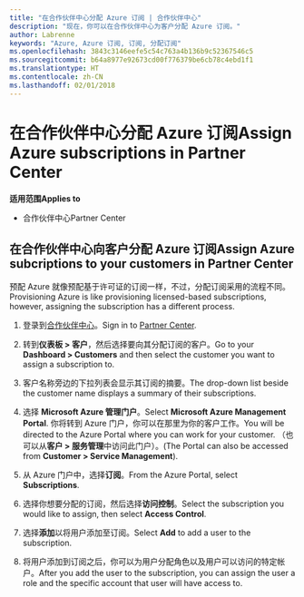 ```yaml
---
title: "在合作伙伴中心分配 Azure 订阅 | 合作伙伴中心"
description: "现在，你可以在合作伙伴中心为客户分配 Azure 订阅。"
author: Labrenne
keywords: "Azure, Azure 订阅, 订阅, 分配订阅"
ms.openlocfilehash: 3843c3146eefe5c54c763a4b136b9c52367546c5
ms.sourcegitcommit: b64a8977e92673cd00f776379be6cb78c4ebd1f1
ms.translationtype: HT
ms.contentlocale: zh-CN
ms.lasthandoff: 02/01/2018
---
```

# <a name="assign-azure-subscriptions-in-partner-center"></a><span data-ttu-id="e28c3-104">在合作伙伴中心分配 Azure 订阅</span><span class="sxs-lookup"><span data-stu-id="e28c3-104">Assign Azure subscriptions in Partner Center</span></span>

**<span data-ttu-id="e28c3-105">适用范围</span><span class="sxs-lookup"><span data-stu-id="e28c3-105">Applies to</span></span>**

-  <span data-ttu-id="e28c3-106">合作伙伴中心</span><span class="sxs-lookup"><span data-stu-id="e28c3-106">Partner Center</span></span>
 
## <a name="assign-azure-subcriptions-to-your-customers-in-partner-center"></a><span data-ttu-id="e28c3-107">在合作伙伴中心向客户分配 Azure 订阅</span><span class="sxs-lookup"><span data-stu-id="e28c3-107">Assign Azure subcriptions to your customers in Partner Center</span></span>

<span data-ttu-id="e28c3-108">预配 Azure 就像预配基于许可证的订阅一样，不过，分配订阅采用的流程不同。</span><span class="sxs-lookup"><span data-stu-id="e28c3-108">Provisioning Azure is like provisioning licensed-based subscriptions, however, assigning the subscription has a different process.</span></span>
 
1. <span data-ttu-id="e28c3-109">登录到[合作伙伴中心](https://na01.safelinks.protection.outlook.com/?url=https%3A%2F%2Fpartnercenter.microsoft.com%2F&data=02%7C01%7Cv-keimag%40microsoft.com%7C6f107d2337fa483b078e08d4efba2d13%7C72f988bf86f141af91ab2d7cd011db47%7C1%7C0%7C636397030307982666&sdata=jViWaoT04hVO10MpiduZoNV95Iv%2B4RX3wpVd028RHSU%3D&reserved=0)。</span><span class="sxs-lookup"><span data-stu-id="e28c3-109">Sign in to [Partner Center](https://na01.safelinks.protection.outlook.com/?url=https%3A%2F%2Fpartnercenter.microsoft.com%2F&data=02%7C01%7Cv-keimag%40microsoft.com%7C6f107d2337fa483b078e08d4efba2d13%7C72f988bf86f141af91ab2d7cd011db47%7C1%7C0%7C636397030307982666&sdata=jViWaoT04hVO10MpiduZoNV95Iv%2B4RX3wpVd028RHSU%3D&reserved=0).</span></span>

2. <span data-ttu-id="e28c3-110">转到**仪表板 > 客户**，然后选择要向其分配订阅的客户。</span><span class="sxs-lookup"><span data-stu-id="e28c3-110">Go to your **Dashboard > Customers** and then select the customer you want to assign a subscription to.</span></span>

3. <span data-ttu-id="e28c3-111">客户名称旁边的下拉列表会显示其订阅的摘要。</span><span class="sxs-lookup"><span data-stu-id="e28c3-111">The drop-down list beside the customer name displays a summary of their subscriptions.</span></span>

4. <span data-ttu-id="e28c3-112">选择 **Microsoft Azure 管理门户**。</span><span class="sxs-lookup"><span data-stu-id="e28c3-112">Select **Microsoft Azure Management Portal**.</span></span> <span data-ttu-id="e28c3-113">你将转到 Azure 门户，你可以在那里为你的客户工作。</span><span class="sxs-lookup"><span data-stu-id="e28c3-113">You will be directed to the Azure Portal where you can work for your customer.</span></span> <span data-ttu-id="e28c3-114">（也可以从**客户 > 服务管理**中访问此门户）。</span><span class="sxs-lookup"><span data-stu-id="e28c3-114">(The Portal can also be accessed from **Customer > Service Management**).</span></span>

5. <span data-ttu-id="e28c3-115">从 Azure 门户中，选择**订阅**。</span><span class="sxs-lookup"><span data-stu-id="e28c3-115">From the Azure Portal, select **Subscriptions**.</span></span>

6. <span data-ttu-id="e28c3-116">选择你想要分配的订阅，然后选择**访问控制**。</span><span class="sxs-lookup"><span data-stu-id="e28c3-116">Select the subscription you would like to assign, then select **Access Control**.</span></span>

7. <span data-ttu-id="e28c3-117">选择**添加**以将用户添加至订阅。</span><span class="sxs-lookup"><span data-stu-id="e28c3-117">Select **Add** to add a user to the subscription.</span></span> 

8. <span data-ttu-id="e28c3-118">将用户添加到订阅之后，你可以为用户分配角色以及用户可以访问的特定帐户。</span><span class="sxs-lookup"><span data-stu-id="e28c3-118">After you add the user to the subscription, you can assign the user a role and the specific account that user will have access to.</span></span> 


